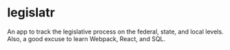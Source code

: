 # legislatr
An app to track the legislative process on the federal, state, and local levels. Also, a good excuse to learn Webpack, React, and SQL.
